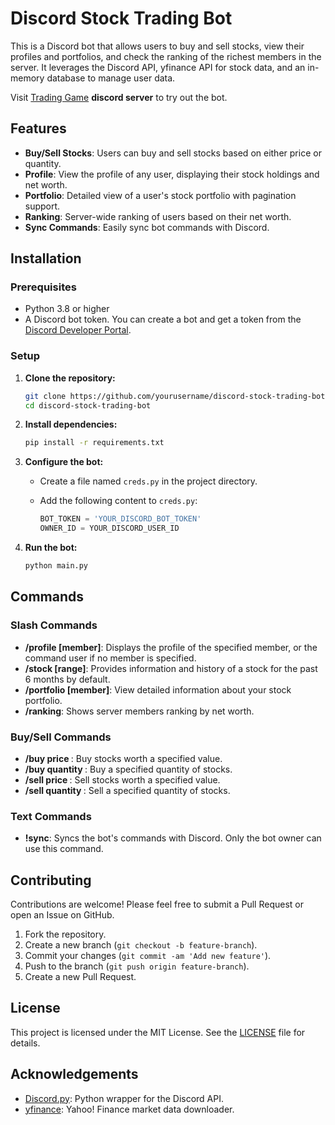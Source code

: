 # Discord Stock Trading Bot

This is a Discord bot that allows users to buy and sell stocks, view their profiles and portfolios, and check the ranking of the richest members in the server. It leverages the Discord API, yfinance API for stock data, and an in-memory database to manage user data.

Visit [Trading Game](https://discord.gg/zanbJqyHW4) **discord server** to try out the bot. 

## Features

- **Buy/Sell Stocks**: Users can buy and sell stocks based on either price or quantity.
- **Profile**: View the profile of any user, displaying their stock holdings and net worth.
- **Portfolio**: Detailed view of a user's stock portfolio with pagination support.
- **Ranking**: Server-wide ranking of users based on their net worth.
- **Sync Commands**: Easily sync bot commands with Discord.

## Installation

### Prerequisites

- Python 3.8 or higher
- A Discord bot token. You can create a bot and get a token from the [Discord Developer Portal](https://discord.com/developers/applications).

### Setup

1. **Clone the repository:**

    ```sh
    git clone https://github.com/yourusername/discord-stock-trading-bot.git
    cd discord-stock-trading-bot
    ```

2. **Install dependencies:**

    ```sh
    pip install -r requirements.txt
    ```

3. **Configure the bot:**

    - Create a file named `creds.py` in the project directory.
    - Add the following content to `creds.py`:

        ```python
        BOT_TOKEN = 'YOUR_DISCORD_BOT_TOKEN'
        OWNER_ID = YOUR_DISCORD_USER_ID
        ```

4. **Run the bot:**

    ```sh
    python main.py
    ```

## Commands

### Slash Commands

- **/profile [member]**: Displays the profile of the specified member, or the command user if no member is specified.
- **/stock <name> [range]**: Provides information and history of a stock for the past 6 months by default.
- **/portfolio [member]**: View detailed information about your stock portfolio.
- **/ranking**: Shows server members ranking by net worth.

### Buy/Sell Commands

- **/buy price <symbol> <value>**: Buy stocks worth a specified value.
- **/buy quantity <symbol> <quantity>**: Buy a specified quantity of stocks.
- **/sell price <symbol> <value>**: Sell stocks worth a specified value.
- **/sell quantity <symbol> <quantity>**: Sell a specified quantity of stocks.

### Text Commands

- **!sync**: Syncs the bot's commands with Discord. Only the bot owner can use this command.

## Contributing

Contributions are welcome! Please feel free to submit a Pull Request or open an Issue on GitHub.

1. Fork the repository.
2. Create a new branch (`git checkout -b feature-branch`).
3. Commit your changes (`git commit -am 'Add new feature'`).
4. Push to the branch (`git push origin feature-branch`).
5. Create a new Pull Request.

## License

This project is licensed under the MIT License. See the [LICENSE](LICENSE) file for details.

## Acknowledgements

- [Discord.py](https://github.com/Rapptz/discord.py): Python wrapper for the Discord API.
- [yfinance](https://github.com/ranaroussi/yfinance): Yahoo! Finance market data downloader.
